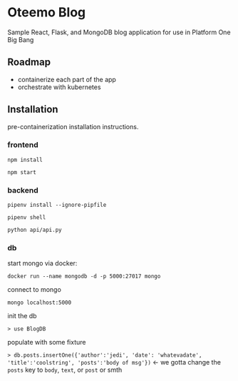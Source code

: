 
# Oteemo Blog
Sample React, Flask, and MongoDB blog application for use in Platform One Big Bang

## Roadmap
* containerize each part of the app
* orchestrate with kubernetes

## Installation
pre-containerization installation instructions.

### frontend
`npm install`

`npm start`

### backend
`pipenv install --ignore-pipfile`

`pipenv shell`

`python api/api.py`

### db
start mongo via docker:

`docker run --name mongodb -d -p 5000:27017 mongo`

connect to mongo

`mongo localhost:5000`

init the db

`> use BlogDB`

populate with some fixture

`> db.posts.insertOne({'author':'jedi', 'date': 'whatevadate', 'title':'coolstring', 'posts':'body of msg'})`
<- we gotta change the `posts` key to `body`, `text`, or `post` or smth
